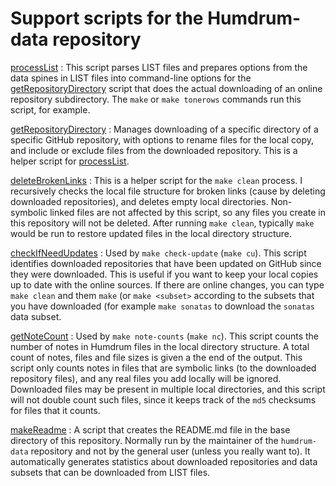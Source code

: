 # Support scripts for the Humdrum-data repository #

[processList](processList)
:       This script parses LIST files and prepares options from
	the data spines in LIST files into command-line options for
	the [getRepositoryDirectory](getRepositoryDirectory) script
	that does the actual downloading of an online repository
	subdirectory.  The `make` or `make tonerows` commands run
	this script, for example.

[getRepositoryDirectory](getRepositoryDirectory)
:       Manages downloading of a specific directory of a
	specific GitHub repository, with options to rename files
	for the local copy, and include or exclude files from the
	downloaded repository.  This is a helper script for
	[processList](processList).

[deleteBrokenLinks](deleteBrokenLinks)
:       This is a helper script for the `make clean` process.
	I recursively checks the local file structure for broken
	links (cause by deleting downloaded repositories), and
	deletes empty local directories.  Non-symbolic linked files
	are not affected by this script, so any files you create
	in this repository will not be deleted.  After running `make
	clean`, typically `make` would be run to restore updated
	files in the local directory structure.

[checkIfNeedUpdates](checkIfNeedUpdates)
:	Used by `make check-update` (`make cu`).  This script
	identifies downloaded repositories that have been updated
	on GitHub since they were downloaded.   This is useful
	if you want to keep your local copies up to date with the
	online sources.  If there are online changes, you can type
	`make clean` and them `make` (or `make <subset>` according
	to the subsets that you have downloaded (for example 
	`make sonatas` to download the `sonatas` data subset.

[getNoteCount](getNoteCount)
:       Used by `make note-counts` (`make nc`).  This script
	counts the number of notes in Humdrum files in the local
	directory structure.  A total count of notes, files and
	file sizes is given a the end of the output.  This script
	only counts notes in files that are symbolic links (to the
	downloaded repository files), and any real files you add
	locally will be ignored.  Downloaded files may be present
	in multiple local directories, and this script will not
	double count such files, since it keeps track of the `md5`
	checksums for files that it counts.

[makeReadme](makeReadme)
:       A script that creates the README.md file in the base directory
	of this repository.  Normally run by the maintainer of the
	`humdrum-data` repository and not by the general user (unless
	you really want to).  It automatically generates statistics
	about downloaded repositories and data subsets that can be
	downloaded from LIST files.



